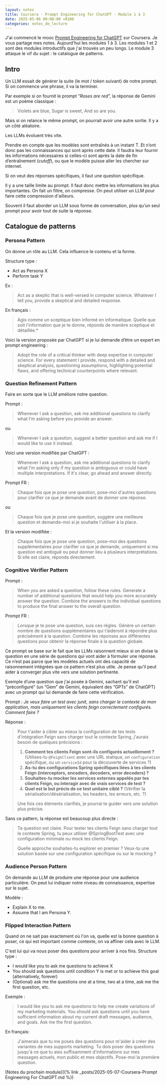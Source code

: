 ```yaml
---
layout: notes
title: Coursera - Prompt Engineering for ChatGPT - Module 1 à 3
date: 2025-05-06 00:00:00 +0100
categories: notes_de_lecture
---
```

J'ai commencé le mooc [Prompt Engineering for ChatGPT](https://www.coursera.org/learn/prompt-engineering) sur Coursera. 
Je vous partage mes notes. 
Aujourd'hui les modules 1 à 3. 
Les modules 1 et 2 sont des modules introductifs que j'ai trouvés un peu longs. 
Le module 3 attaque le vif du sujet : le catalogue de patterns. 

## Intro

Un LLM essait de générer la suite (le mot / token suivant) de notre prompt. 
Si on commence une phrase, il va la terminer. 

Par exemple si on fournit le prompt “*Roses are red*”, la réponse de Gemini est un poème classique : 

> Violets are blue,
> Sugar is sweet,
> And so are you.
 
Mais si on relance le même prompt, on pourrait avoir une autre sortie. 
Il y a un côté aléatoire. 

Les LLMs évoluent très vite.

Prendre en compte que les modèles sont entraînés à un instant T. 
Et n’ont donc pas les connaissances qui sont après cette date. 
Il faudra leur fournir les informations nécessaires si celles-ci sont après la date de fin d’entraînement (*cutoff*), ou que le modèle puisse aller les chercher sur internet. 

Si on veut des réponses spécifiques, il faut une question spécifique.

Il y a une taille limite au prompt. 
Il faut donc mettre les informations les plus importantes. 
On fait un filtre, on compresse. 
On peut utiliser un LLM pour faire cette compression d'ailleurs. 

Souvent il faut aborder un LLM sous forme de conversation, plus qu’un seul prompt pour avoir tout de suite la réponse. 

## Catalogue de patterns

### Persona Pattern
On donne un rôle au LLM. 
Cela influence le contenu et la forme. 

Structure type : 
- Act as Persona X
- Perform task Y

Ex : 
> Act as a skeptic that is well-versed in computer science. 
> Whatever I tell you, provide a skeptical and detailed response. 

En français : 
> Agis comme un sceptique bien informé en informatique. 
> Quelle que soit l'information que je te donne, réponds de manière sceptique et détaillée.* 

Voici la version proposée par ChatGPT si je lui demande d’être un expert en prompt engineering : 
> Adopt the role of a critical thinker with deep expertise in computer science. 
> For every statement I provide, respond with a detailed and skeptical analysis, questioning assumptions, highlighting potential flaws, and offering technical counterpoints where relevant.

### Question Refinement Pattern

Faire en sorte que le LLM améliore notre question. 

Prompt : 

> Whenever I ask a question, ask me additional questions to clarify what I'm asking before you provide an answer.

ou
> Whenever I ask a question, suggest a better question and ask me if I would like to use it instead.

Voici une version modifiée par ChatGPT : 
> Whenever I ask a question, ask me additional questions to clarify what I'm asking only if my question is ambiguous or could have multiple interpretations. 
> If it's clear, go ahead and answer directly.

Prompt FR : 

> Chaque fois que je pose une question, pose-moi d'autres questions pour clarifier ce que je demande avant de donner une réponse.

ou 
> Chaque fois que je pose une question, suggère une meilleure question et demande-moi si je souhaite l'utiliser à la place.

Et la version modifiée : 
> Chaque fois que je pose une question, pose-moi des questions supplémentaires pour clarifier ce que je demande, uniquement si ma question est ambiguë ou peut donner lieu à plusieurs interprétations. 
> Si elle est claire, réponds directement.

### Cognitive Vérifier Pattern
Prompt : 
> When you are asked a question, follow these rules.
> Generate a number of additional questions that would help you more accurately answer the question. 
> Combine the answers to the individual questions to produce the final answer to the overall question.

Prompt FR : 
> Lorsque je te pose une question, suis ces règles. 
> Génère un certain nombre de questions supplémentaires qui t’aideront à répondre plus précisément à la question. 
> Combine les réponses aux différentes questions pour obtenir la réponse finale à la question globale.

Ce prompt se base sur le fait que les LLMs raisonnent mieux si on divise la question en une série de questions qui vont aider à formuler une réponse. 
Ce n’est pas parce que les modèles actuels ont des capacité de raisonnement intégrées que ce pattern n’est plus utile. 
Je pense qu’il peut aider à converger plus vite vers une solution pertinente. 

Exemple d’une question que j'ai posée à Gemini, sachant qu’il est “préconfiguré” (un “Gem” de Gemini, équivalent des “GPTs” de ChatGPT) avec un prompt qui lui demande de faire cette vérification. 

Prompt : *Je veux faire un test avec junit, sans charger le contexte de mon application, mais uniquement les clients feign correctement configurés. Comment faire ?* 

Réponse : 

> Pour t'aider à cibler au mieux la configuration de tes tests d'intégration Feign sans charger tout le contexte Spring, j'aurais besoin de quelques précisions :
> 
> 1. **Comment tes clients Feign sont-ils configurés actuellement ?** (Utilises-tu `@FeignClient` avec une URL statique, un `configuration` spécifique, ou un `serviceId` pour la découverte de services ?)
> 2. **As-tu des configurations Spring spécifiques liées à tes clients Feign (interceptors, encoders, decoders, error decoders) ?**
> 3. **Souhaites-tu mocker les services externes appelés par tes clients Feign, ou interagir avec de vrais services de test ?**
> 4. **Quel est le but précis de ce test unitaire ciblé ?** (Vérifier la sérialisation/désérialisation, les headers, les erreurs, etc. ?)
> 
> Une fois ces éléments clarifiés, je pourrai te guider vers une solution plus précise.

Sans ce pattern, la réponse est beaucoup plus directe : 

> Ta question est claire. Pour tester tes clients Feign sans charger tout le contexte Spring, tu peux utiliser @SpringBootTest avec une configuration minimale ou mock tes clients Feign.
> 
> Quelle approche souhaites-tu explorer en premier ? Veux-tu une solution basée sur une configuration spécifique ou sur le mocking ?

### Audience Person Pattern
On demande au LLM de produire une réponse pour une audience particulière. 
On peut lui indiquer notre niveau de connaissance, expertise sur le sujet. 

Modèle :

- Explain X to me.
- Assume that I am Persona Y.

### Flipped Interaction Pattern
Quand on ne sait pas exactement où l'on va, quelle est la bonne question à poser, ce qui est important comme contexte, on va affiner cela avec le LLM.

C'est lui qui va nous poser des questions pour arriver à nos fins.
Structure type :
- I would like you to ask me questions to achieve X
- You should ask questions until condition Y is met or to achieve this goal (alternatively, forever)
- (Optional) ask me the questions one at a time, two at a time, ask me the first question, etc.
  
Exemple : 
> I would like you to ask me questions to help me create variations of my marketing materials. 
> You should ask questions until you have sufficient information about my current draft messages, audience, and goals. 
> Ask me the first question.

En français: 
> J'aimerais que tu me poses des questions pour m'aider à créer des variantes de mes supports marketing. 
> Tu dois poser des questions jusqu'à ce que tu aies suffisamment d'informations sur mes messages actuels, mon public et mes objectifs. 
> Pose-moi la première question.

[Notes du prochain module]({% link _posts/2025-05-07-Coursera-Prompt Engineering For ChatGPT.md %})